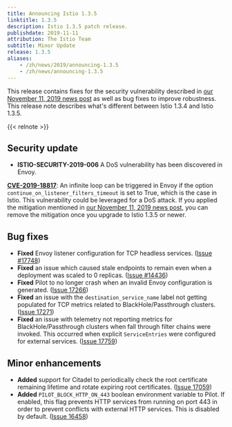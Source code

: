 ```yaml
---
title: Announcing Istio 1.3.5
linktitle: 1.3.5
description: Istio 1.3.5 patch release.
publishdate: 2019-11-11
attribution: The Istio Team
subtitle: Minor Update
release: 1.3.5
aliases:
    - /zh/news/2019/announcing-1.3.5
    - /zh/news/announcing-1.3.5
---
```


This release contains fixes for the security vulnerability described in [our November 11, 2019 news post](/zh/news/security/istio-security-2019-006)  as well as bug fixes to improve robustness. This release note describes what's different between Istio 1.3.4 and Istio 1.3.5.

{{< relnote >}}

## Security update

- **ISTIO-SECURITY-2019-006** A DoS vulnerability has been discovered in Envoy.

__[CVE-2019-18817](https://cve.mitre.org/cgi-bin/cvename.cgi?name=CVE-2019-18817)__: An infinite loop can be triggered in Envoy if the option `continue_on_listener_filters_timeout` is set to True, which is the case in Istio. This vulnerability could be leveraged for a DoS attack. If you applied the mitigation mentioned in [our November 11, 2019 news post](/zh/news/security/istio-security-2019-006), you can remove the mitigation once you upgrade to Istio 1.3.5 or newer.

## Bug fixes

- **Fixed** Envoy listener configuration for TCP headless services. ([Issue #17748](https://github.com/istio/istio/issues/17748))
- **Fixed** an issue which caused stale endpoints to remain even when a deployment was scaled to 0 replicas. ([Issue #14436](https://github.com/istio/istio/issues/14336))
- **Fixed** Pilot to no longer crash when an invalid Envoy configuration is generated. ([Issue 17266](https://github.com/istio/istio/issues/17266))
- **Fixed** an issue with the `destination_service_name` label not getting populated for TCP metrics related to BlackHole/Passthrough clusters. ([Issue 17271](https://github.com/istio/istio/issues/17271))
- **Fixed** an issue with telemetry not reporting metrics for BlackHole/Passthrough clusters when fall through filter chains were invoked. This occurred when explicit `ServiceEntries` were configured for external services. ([Issue 17759](https://github.com/istio/istio/issues/17759))

## Minor enhancements

- **Added** support for Citadel to periodically check the root certificate remaining lifetime and rotate expiring root certificates. ([Issue 17059](https://github.com/istio/istio/issues/17059))
- **Added** `PILOT_BLOCK_HTTP_ON_443` boolean environment variable to Pilot. If enabled, this flag prevents HTTP services from running on port 443 in order to prevent conflicts with external HTTP services. This is disabled by default. ([Issue 16458](https://github.com/istio/istio/issues/16458))
